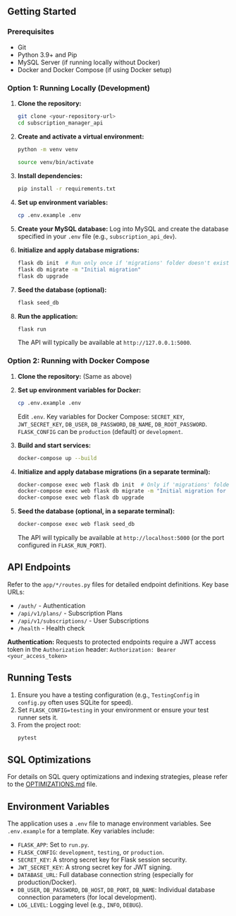 
## Getting Started

### Prerequisites

*   Git
*   Python 3.9+ and Pip
*   MySQL Server (if running locally without Docker)
*   Docker and Docker Compose (if using Docker setup)

### Option 1: Running Locally (Development)

1.  **Clone the repository:**
    ```bash
    git clone <your-repository-url>
    cd subscription_manager_api
    ```

2.  **Create and activate a virtual environment:**
    ```bash
    python -m venv venv
   
    source venv/bin/activate
    ```

3.  **Install dependencies:**
    ```bash
    pip install -r requirements.txt
    ```
  
4.  **Set up environment variables:**
    ```bash
    cp .env.example .env
    ```

5.  **Create your MySQL database:**
    Log into MySQL and create the database specified in your `.env` file (e.g., `subscription_api_dev`).

6.  **Initialize and apply database migrations:**
    ```bash
    flask db init  # Run only once if 'migrations' folder doesn't exist
    flask db migrate -m "Initial migration"
    flask db upgrade
    ```

7.  **Seed the database (optional):**
    ```bash
    flask seed_db
    ```

8.  **Run the application:**
    ```bash
    flask run
    ```
    The API will typically be available at `http://127.0.0.1:5000`.

### Option 2: Running with Docker Compose

1.  **Clone the repository:** (Same as above)

2.  **Set up environment variables for Docker:**
    ```bash
    cp .env.example .env
    ```
    Edit `.env`. Key variables for Docker Compose: `SECRET_KEY`, `JWT_SECRET_KEY`, `DB_USER`, `DB_PASSWORD`, `DB_NAME`, `DB_ROOT_PASSWORD`.
    `FLASK_CONFIG` can be `production` (default) or `development`.

3.  **Build and start services:**
    ```bash
    docker-compose up --build
    ```

4.  **Initialize and apply database migrations (in a separate terminal):**
    ```bash
    docker-compose exec web flask db init  # Only if 'migrations' folder doesn't exist
    docker-compose exec web flask db migrate -m "Initial migration for Docker"
    docker-compose exec web flask db upgrade
    ```

5.  **Seed the database (optional, in a separate terminal):**
    ```bash
    docker-compose exec web flask seed_db
    ```
    The API will typically be available at `http://localhost:5000` (or the port configured in `FLASK_RUN_PORT`).

## API Endpoints

Refer to the `app/*/routes.py` files for detailed endpoint definitions. Key base URLs:

*   `/auth/` - Authentication
*   `/api/v1/plans/` - Subscription Plans
*   `/api/v1/subscriptions/` - User Subscriptions
*   `/health` - Health check

**Authentication:**
Requests to protected endpoints require a JWT access token in the `Authorization` header:
`Authorization: Bearer <your_access_token>`

## Running Tests

1.  Ensure you have a testing configuration (e.g., `TestingConfig` in `config.py` often uses SQLite for speed).
2.  Set `FLASK_CONFIG=testing` in your environment or ensure your test runner sets it.
3.  From the project root:
    ```bash
    pytest
    ```

## SQL Optimizations

For details on SQL query optimizations and indexing strategies, please refer to the [OPTIMIZATIONS.md](./OPTIMIZATIONS.md) file.

## Environment Variables

The application uses a `.env` file to manage environment variables. See `.env.example` for a template. Key variables include:

*   `FLASK_APP`: Set to `run.py`.
*   `FLASK_CONFIG`: `development`, `testing`, or `production`.
*   `SECRET_KEY`: A strong secret key for Flask session security.
*   `JWT_SECRET_KEY`: A strong secret key for JWT signing.
*   `DATABASE_URL`: Full database connection string (especially for production/Docker).
*   `DB_USER`, `DB_PASSWORD`, `DB_HOST`, `DB_PORT`, `DB_NAME`: Individual database connection parameters (for local development).
*   `LOG_LEVEL`: Logging level (e.g., `INFO`, `DEBUG`).

